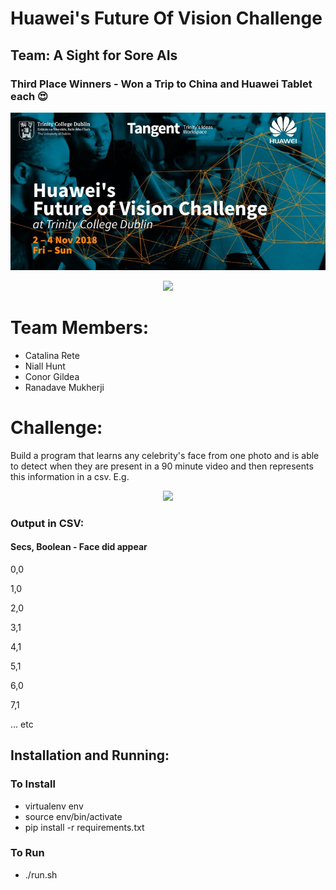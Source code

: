 # Huawei's Future Of Vision Challenge
## Team: A Sight for Sore AIs
### Third Place Winners - Won a Trip to China and Huawei Tablet each 😍

<p align="center">
  <img src="https://raw.githubusercontent.com/CSIGildea/a-sight-for-sore-AIs/master/huaweilogo.jpg?token=AYSfNaQ4r1MmnC2eeScensh-9Qd9Ty2dks5b6hFZwA%3D%3D"/>
</p>

<p align="center">
  <img src="https://pbs.twimg.com/media/DrOWQRcW4AADA9M.jpg:large"/>
</p>

# Team Members:
- Catalina Rete
- Niall Hunt
- Conor Gildea
- Ranadave Mukherji

# Challenge:
Build a program that learns any celebrity's face from one photo and is able to detect when they are present in a 90 minute video and then represents this information in a csv. E.g.

<p align="center">
  <img src="https://upload.wikimedia.org/wikipedia/commons/thumb/3/34/Harrison_Ford_by_Gage_Skidmore_3.jpg/220px-Harrison_Ford_by_Gage_Skidmore_3.jpg"/>
</p>

### Output in CSV:
#### Secs, Boolean - Face did appear
0,0

1,0

2,0

3,1

4,1

5,1

6,0

7,1

... etc

## Installation and Running:

### To Install

- virtualenv env
- source env/bin/activate
- pip install -r requirements.txt

### To Run
- ./run.sh

